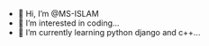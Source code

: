 - 👋 Hi, I’m @MS-ISLAM
- 👀 I’m interested in coding...
- 🌱 I’m currently learning python django and c++...


<!---
MS-ISLAM/MS-ISLAM is a ✨ special ✨ repository because its `README.md` (this file) appears on your GitHub profile.
You can click the Preview link to take a look at your changes.
--->
